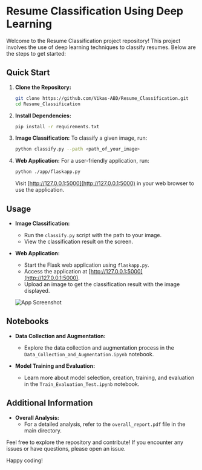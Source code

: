 # Resume Classification Using Deep Learning

Welcome to the Resume Classification project repository! This project involves the use of deep learning techniques to classify resumes. Below are the steps to get started:

## Quick Start

1. **Clone the Repository:**
    ```bash
    git clone https://github.com/Vikas-ABD/Resume_Classification.git
    cd Resume_Classification
    ```

2. **Install Dependencies:**
    ```bash
    pip install -r requirements.txt
    ```

3. **Image Classification:**
    To classify a given image, run:
    ```bash
    python classify.py --path <path_of_your_image>
    ```

4. **Web Application:**
    For a user-friendly application, run:
    ```bash
    python ./app/flaskapp.py
    ```
    Visit [http://127.0.0.1:5000](http://127.0.0.1:5000) in your web browser to use the application.

## Usage

- **Image Classification:**
  - Run the `classify.py` script with the path to your image.
  - View the classification result on the screen.

- **Web Application:**
  - Start the Flask web application using `flaskapp.py`.
  - Access the application at [http://127.0.0.1:5000](http://127.0.0.1:5000).
  - Upload an image to get the classification result with the image displayed.

  ![App Screenshot](./app/static/app_screenshot.png)

## Notebooks

- **Data Collection and Augmentation:**
  - Explore the data collection and augmentation process in the `Data_Collection_and_Augmentation.ipynb` notebook.

- **Model Training and Evaluation:**
  - Learn more about model selection, creation, training, and evaluation in the `Train_Evaluation_Test.ipynb` notebook.

## Additional Information

- **Overall Analysis:**
  - For a detailed analysis, refer to the `overall_report.pdf` file in the main directory.


Feel free to explore the repository and contribute! If you encounter any issues or have questions, please open an issue.

Happy coding!

